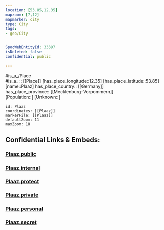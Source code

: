 ```yaml
---
location: [53.85,12.35] 
mapzoom: [7,12] 
mapmarker: city 
type: City
tags:
- geo/City


SpocWebEntityId: 33397
isDeleted: false
confidential: public

---
```

#is_a_/Place  
#is_a_ :: [[Place]] 
[has_place_longitude::12.35] 
[has_place_latitude::53.85] 
[name::Plaaz] 
has_place_country:: [[Germany]]  
has_place_province:: [[Mecklenburg-Vorpommern]]  
[Population::] 
[Unknown::] 


```leaflet
id: Plaaz
coordinates: [[Plaaz]] 
markerFile: [[Plaaz]] 
defaultZoom: 11 
maxZoom: 18
```


## Confidential Links & Embeds: 

### [Plaaz.public](/_public/\Earth\Continent\Europe\Europe~Central\Germany\Germany~East\Mecklenburg-Vorpommern\counties~MV\Rostock\cities~Rostock\Güstrow-Land\boroughs~Güstrow-LandPlaaz.public.md) 

### [Plaaz.internal](/_internal/\Earth\Continent\Europe\Europe~Central\Germany\Germany~East\Mecklenburg-Vorpommern\counties~MV\Rostock\cities~Rostock\Güstrow-Land\boroughs~Güstrow-LandPlaaz.internal.md) 

### [Plaaz.protect](/_protect/\Earth\Continent\Europe\Europe~Central\Germany\Germany~East\Mecklenburg-Vorpommern\counties~MV\Rostock\cities~Rostock\Güstrow-Land\boroughs~Güstrow-LandPlaaz.protect.md) 

### [Plaaz.private](/_private/\Earth\Continent\Europe\Europe~Central\Germany\Germany~East\Mecklenburg-Vorpommern\counties~MV\Rostock\cities~Rostock\Güstrow-Land\boroughs~Güstrow-LandPlaaz.private.md) 

### [Plaaz.personal](/_personal/\Earth\Continent\Europe\Europe~Central\Germany\Germany~East\Mecklenburg-Vorpommern\counties~MV\Rostock\cities~Rostock\Güstrow-Land\boroughs~Güstrow-LandPlaaz.personal.md) 

### [Plaaz.secret](/_secret/\Earth\Continent\Europe\Europe~Central\Germany\Germany~East\Mecklenburg-Vorpommern\counties~MV\Rostock\cities~Rostock\Güstrow-Land\boroughs~Güstrow-LandPlaaz.secret.md)

